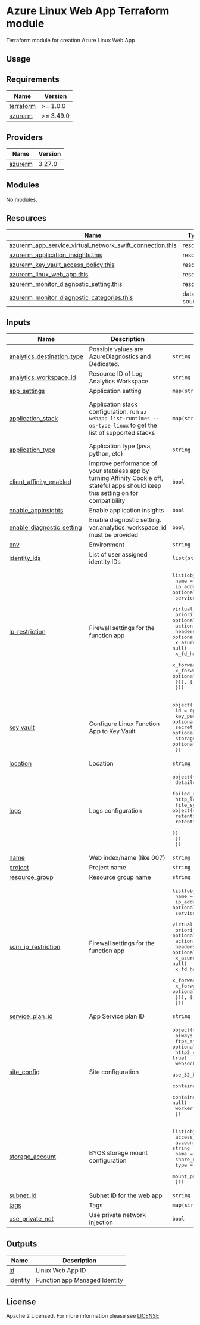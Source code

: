 # Azure Linux Web App Terraform module
Terraform module for creation Azure Linux Web App

## Usage

<!-- BEGIN_TF_DOCS -->
## Requirements

| Name | Version |
|------|---------|
| <a name="requirement_terraform"></a> [terraform](#requirement\_terraform) | >= 1.0.0 |
| <a name="requirement_azurerm"></a> [azurerm](#requirement\_azurerm) | >= 3.49.0 |

## Providers

| Name | Version |
|------|---------|
| <a name="provider_azurerm"></a> [azurerm](#provider\_azurerm) | 3.27.0 |

## Modules

No modules.

## Resources

| Name | Type |
|------|------|
| [azurerm_app_service_virtual_network_swift_connection.this](https://registry.terraform.io/providers/hashicorp/azurerm/latest/docs/resources/app_service_virtual_network_swift_connection) | resource |
| [azurerm_application_insights.this](https://registry.terraform.io/providers/hashicorp/azurerm/latest/docs/resources/application_insights) | resource |
| [azurerm_key_vault_access_policy.this](https://registry.terraform.io/providers/hashicorp/azurerm/latest/docs/resources/key_vault_access_policy) | resource |
| [azurerm_linux_web_app.this](https://registry.terraform.io/providers/hashicorp/azurerm/latest/docs/resources/linux_web_app) | resource |
| [azurerm_monitor_diagnostic_setting.this](https://registry.terraform.io/providers/hashicorp/azurerm/latest/docs/resources/monitor_diagnostic_setting) | resource |
| [azurerm_monitor_diagnostic_categories.this](https://registry.terraform.io/providers/hashicorp/azurerm/latest/docs/data-sources/monitor_diagnostic_categories) | data source |

## Inputs

| Name | Description | Type | Default | Required |
|------|-------------|------|---------|:--------:|
| <a name="input_analytics_destination_type"></a> [analytics\_destination\_type](#input\_analytics\_destination\_type) | Possible values are AzureDiagnostics and Dedicated. | `string` | `"Dedicated"` | no |
| <a name="input_analytics_workspace_id"></a> [analytics\_workspace\_id](#input\_analytics\_workspace\_id) | Resource ID of Log Analytics Workspace | `string` | `null` | no |
| <a name="input_app_settings"></a> [app\_settings](#input\_app\_settings) | Application setting | `map(string)` | `{}` | no |
| <a name="input_application_stack"></a> [application\_stack](#input\_application\_stack) | Application stack configuration, run `az webapp list-runtimes --os-type linux` to get the list of supported stacks | `map(string)` | <pre>{<br>  "java_server": "JAVA",<br>  "java_server_version": 11,<br>  "java_version": "11"<br>}</pre> | no |
| <a name="input_application_type"></a> [application\_type](#input\_application\_type) | Application type (java, python, etc) | `string` | `"java"` | no |
| <a name="input_client_affinity_enabled"></a> [client\_affinity\_enabled](#input\_client\_affinity\_enabled) | Improve performance of your stateless app by turning Affinity Cookie off, stateful apps should keep this setting on for compatibility | `bool` | `false` | no |
| <a name="input_enable_appinsights"></a> [enable\_appinsights](#input\_enable\_appinsights) | Enable application insights | `bool` | `true` | no |
| <a name="input_enable_diagnostic_setting"></a> [enable\_diagnostic\_setting](#input\_enable\_diagnostic\_setting) | Enable diagnostic setting. var.analytics\_workspace\_id must be provided | `bool` | `false` | no |
| <a name="input_env"></a> [env](#input\_env) | Environment | `string` | n/a | yes |
| <a name="input_identity_ids"></a> [identity\_ids](#input\_identity\_ids) | List of user assigned identity IDs | `list(string)` | `null` | no |
| <a name="input_ip_restriction"></a> [ip\_restriction](#input\_ip\_restriction) | Firewall settings for the function app | <pre>list(object({<br>    name                      = string<br>    ip_address                = optional(string, null)<br>    service_tag               = optional(string, null)<br>    virtual_network_subnet_id = optional(string, null)<br>    priority                  = optional(string, "100")<br>    action                    = string<br>    headers = optional(list(object({<br>      x_azure_fdid      = optional(list(string), null)<br>      x_fd_health_probe = optional(list(string), null)<br>      x_forwarded_for   = optional(list(string), null)<br>      x_forwarded_host  = optional(list(string), null)<br>    })), [])<br>  }))</pre> | <pre>[<br>  {<br>    "action": "Allow",<br>    "name": "allow_azure",<br>    "service_tag": "AzureCloud"<br>  }<br>]</pre> | no |
| <a name="input_key_vault"></a> [key\_vault](#input\_key\_vault) | Configure Linux Function App to Key Vault | <pre>object({<br>    id                  = optional(string, null)<br>    key_permissions     = optional(list(string), null)<br>    secret_permissions  = optional(list(string), ["Get", "List"])<br>    storage_permissions = optional(list(string), null)<br>  })</pre> | `{}` | no |
| <a name="input_location"></a> [location](#input\_location) | Location | `string` | n/a | yes |
| <a name="input_logs"></a> [logs](#input\_logs) | Logs configuration | <pre>object({<br>    detailed_error_messages = bool<br>    failed_request_tracing  = bool<br>    http_logs = object({<br>      file_system = object({<br>        retention_in_days = number<br>        retention_in_mb   = number<br>      })<br>    })<br>  })</pre> | <pre>{<br>  "detailed_error_messages": false,<br>  "failed_request_tracing": false,<br>  "http_logs": {<br>    "file_system": {<br>      "retention_in_days": 7,<br>      "retention_in_mb": 35<br>    }<br>  }<br>}</pre> | no |
| <a name="input_name"></a> [name](#input\_name) | Web index/name (like 007) | `string` | n/a | yes |
| <a name="input_project"></a> [project](#input\_project) | Project name | `string` | n/a | yes |
| <a name="input_resource_group"></a> [resource\_group](#input\_resource\_group) | Resource group name | `string` | n/a | yes |
| <a name="input_scm_ip_restriction"></a> [scm\_ip\_restriction](#input\_scm\_ip\_restriction) | Firewall settings for the function app | <pre>list(object({<br>    name                      = string<br>    ip_address                = optional(string, null)<br>    service_tag               = optional(string, null)<br>    virtual_network_subnet_id = optional(string, null)<br>    priority                  = optional(string, "100")<br>    action                    = string<br>    headers = optional(list(object({<br>      x_azure_fdid      = optional(list(string), null)<br>      x_fd_health_probe = optional(list(string), null)<br>      x_forwarded_for   = optional(list(string), null)<br>      x_forwarded_host  = optional(list(string), null)<br>    })), [])<br>  }))</pre> | <pre>[<br>  {<br>    "action": "Allow",<br>    "name": "allow_azure",<br>    "service_tag": "AzureCloud"<br>  }<br>]</pre> | no |
| <a name="input_service_plan_id"></a> [service\_plan\_id](#input\_service\_plan\_id) | App Service plan ID | `string` | n/a | yes |
| <a name="input_site_config"></a> [site\_config](#input\_site\_config) | Site configuration | <pre>object({<br>    always_on                                     = optional(bool, true)<br>    ftps_state                                    = optional(string, "Disabled")<br>    http2_enabled                                 = optional(bool, true)<br>    websockets_enabled                            = optional(bool, false)<br>    use_32_bit_worker                             = optional(bool, false)<br>    container_registry_use_managed_identity       = optional(bool, false)<br>    container_registry_managed_identity_client_id = optional(string, null)<br>    worker_count                                  = optional(number, null)<br>  })</pre> | `{}` | no |
| <a name="input_storage_account"></a> [storage\_account](#input\_storage\_account) | BYOS storage mount configuration | <pre>list(object({<br>    access_key   = string<br>    account_name = string<br>    name         = string<br>    share_name   = string<br>    type         = string<br>    mount_path   = string<br>  }))</pre> | `[]` | no |
| <a name="input_subnet_id"></a> [subnet\_id](#input\_subnet\_id) | Subnet ID for the web app | `string` | `null` | no |
| <a name="input_tags"></a> [tags](#input\_tags) | Tags | `map(string)` | n/a | yes |
| <a name="input_use_private_net"></a> [use\_private\_net](#input\_use\_private\_net) | Use private network injection | `bool` | `false` | no |

## Outputs

| Name | Description |
|------|-------------|
| <a name="output_id"></a> [id](#output\_id) | Linux Web App ID |
| <a name="output_identity"></a> [identity](#output\_identity) | Function app Managed Identity |
<!-- END_TF_DOCS -->

## License

Apache 2 Licensed. For more information please see [LICENSE](https://github.com/data-platform-hq/terraform-azurerm-linux-web-app/tree/main/LICENSE)
